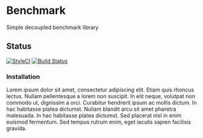 # Benchmark
Simple decoupled benchmark library

## Status

[![StyleCI](https://styleci.io/repos/61770165/shield)](https://styleci.io/repos/61770165) 
[![Build Status](https://travis-ci.org/hive/benchmark.svg?branch=master)](https://travis-ci.org/hive/benchmark)


### Installation

Lorem ipsum dolor sit amet, consectetur adipiscing elit. Etiam quis rhoncus lectus. Nullam pellentesque a lorem non suscipit. In elit neque, volutpat non commodo ut, dignissim a orci. Curabitur hendrerit ipsum ac mollis dictum. In hac habitasse platea dictumst. Nullam blandit arcu sit amet pharetra malesuada. In hac habitasse platea dictumst. Sed placerat nisl in enim euismod fermentum. Sed tempus rutrum enim, eget iaculis sapien facilisis gravida.

